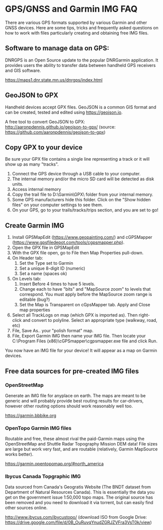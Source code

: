 # GPS/GNSS and Garmin IMG FAQ
There are various GPS formats supported by various Garmin and other GNSS devices. Here are some tips, tricks and frequently asked questions on how to work with files particularly creating and obtaining free IMG files. 

## Software to manage data on GPS:

DNRGPS is an Open Source update to the popular DNRGarmin application. It provides users the ability to transfer data between handheld GPS receivers and GIS software. 

https://maps1.dnr.state.mn.us/dnrgps/index.html

## GeoJSON to GPX
Handheld devices accept GPX files. GeoJSON is a common GIS format and can be created, tested and edited using https://geojson.io. 

A free tool to convert GeoJSON to GPX: http://aaronpdennis.github.io/geojson-to-gpx/ (source: https://github.com/aaronpdennis/geojson-to-gpx)

## Copy GPX to your device
Be sure your GPX file contains a single line representing a track or it will show up as many "tracks". 
1. Connect the GPS device through a USB cable to your computer.
1. The internal memory and/or the micro SD card will be detected as disk units.
1. Access internal memory 
1. Copy the trail file to D:\Garmin\GPX\ folder from your internal memory. 
1. Some GPS manufacturers hide this folder. Click on the "Show hidden files" on your computer settings to see them. 
1. On your GPS, go to your trails/tracks/trips section, and you are set to go!

## Create Garmin IMG

1. Install GPSMapEdit (https://www.geopainting.com/) and cGPSMapper (https://www.gpsfiledepot.com/tools/cgpsmapper.php). 
1. Open the GPX file in GPSMapEdit
1. With the GPX file open, go to File then Map Properties pull-down. 
1. On Header tab:
    1. Set the Type set to Garmin
    1. Set a unique 8-digit ID (numeric)
    1. Set a name (spaces ok)
1. On Levels tab:
    1. Insert Before 4 times to have 5 levels.
    1. Change each to have "bits" and "MapSource zoom" to levels that correspond. You must apply before the MapSource zoom range is editable (bug?)
    1. Set the Map is Transparent on  cGpsMapper tab. Apply and Close map properties
1. Select all TrackLogs on map (which GPX is imported as). Then right-click and convert to polyline. Select an appropriate type (walkway, road, etc)
1. File, Save As.. your "polish format" map. 
1. File, Export Garmin IMG then name your IMG file. Then locate your C:\Program Files (x86)\cGPSmapper\cgpsmapper.exe file and click Run. 

You now have an IMG file for your device! It will appear as a map on Garmin devices. 

## Free data sources for pre-created IMG files 

### OpenStreetMap

Generate an IMG file for anyplace on earth. The maps are meant to be generic and will probably provide best routing results for car-drivers, however other routing options should work reasonably well too.

https://garmin.bbbike.org

### OpenTopo Garmin IMG files

Routable and free, these almost rival the paid-Garmin maps using the OpenStreetMap and Shuttle Radar Topography Mission DEM data! File sizes are large but work very fast, and are routable (relatively, Garmin MapSource works better). 

https://garmin.opentopomap.org/#north_america

### Ibycus Canada Topgraphic IMG
Data sourced from Canada's Geogratis Website (The BNDT dataset from Department of Natural Resources Canada). This is essentially the data you get on the government issue 1:50,000 topo maps. The original source has been removed and you need to download it via torrent, but can easily find other sources online. 

http://www.ibycus.com/ibycustopo/ (download ISO from Google Drive: https://drive.google.com/file/d/0B_OuRuvqYnudZGRJZVFra3VsT0k/view)
